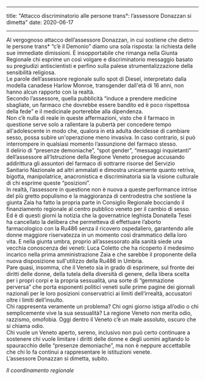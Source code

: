 
---  
title: "Attacco discriminatorio alle persone trans°: l’assessore Donazzan si dimetta"
date: 2020-06-17

---
 
  
Al vergognoso attacco dell’assessore Donazzan, in cui sostiene che dietro le persone trans* “c’è il Demonio” diamo una sola risposta: la richiesta delle sue immediate dimissioni. È insopportabile che rimanga nella Giunta Regionale chi esprime un così volgare e discriminatorio messaggio basato su pregiudizi antiscientisti e perfino sulla palese strumentalizzazione della sensibilità religiosa.  
Le parole dell’assessore regionale sullo spot di Diesel, interpretato dalla modella canadese Harlow Monroe, transgender dall'età di 16 anni, non hanno alcun rapporto con la realtà.  
Secondo l’assessore, quella pubblicità “induce a prendere medicine sbagliate, un farmaco che dovrebbe essere bandito ed è poco rispettosa della fede” e il medicinale porterebbe alla dipendenza.  
Non c’è nulla di reale in queste affermazioni, visto che il farmaco in questione serve solo a rallentare la pubertà per concedere tempo all'adolescente in modo che, qualora in età adulta decidesse di cambiare sesso, possa subire un'operazione meno invasiva. In caso contrario, si può interrompere in qualsiasi momento l’assunzione del farmaco stesso.  
Il delirio di “presenze demoniache”, “spot gender”, “messaggi inquietanti” dell’assessore all’Istruzione della Regione Veneto prosegue accusando addirittura gli assuntori del farmaco di sottrarre risorse del Servizio Sanitario Nazionale ad altri ammalati e dimostra unicamente quanto retriva, bigotta, manipolatrice, anacronistica e discriminatoria sia la visione culturale di chi esprime queste “posizioni”.  
In realtà, l’assessore in questione non è nuova a queste performance intrise del più gretto populismo e la maggioranza di centrodestra che sostiene la giunta Zaia ha fatto la propria parte in Consiglio Regionale bocciando il finanziamento regionale al centro pubblico veneto per il cambio di sesso.  
Ed è di questi giorni la notizia che la governatrice leghista Donatella Tesei ha cancellato la delibera che permetteva di effettuare l’aborto farmacologico con la Ru486 senza il ricovero ospedaliero, garantendo alle donne maggiore riservatezza in un momento così drammatico della loro vita. E nella giunta umbra, proprio all’assessorato alla sanità siede una vecchia conoscenza dei veneti: Luca Coletto che ha ricoperto il medesimo incarico nella prima amministrazione Zaia e che sarebbe il proponente della nuova disposizione sull'utilizzo della Ru486 in Umbria.  
Pare quasi, insomma, che il Veneto sia in grado di esprimere, sul fronte dei diritti delle donne, della tutela della diversità di genere, della libera scelta per i propri corpi e la propria sessualità, una sorte di “gemmazione perversa” che porta esponenti politici veneti sulle prime pagine dei giornali nazionali per le loro posizioni conservatrici ai limiti dell’irrealtà, accusatori oltre i limiti dell’insulto.  
Chi rappresenta veramente un problema? Chi ogni giorno istiga all’odio o chi semplicemente vive la sua sessualità? La regione Veneto non merita odio, razzismo, omofobia. Oggi dentro il Veneto c’è un male assoluto, oscuro che si chiama odio.  
Chi vuole un Veneto aperto, sereno, inclusivo non può certo continuare a sostenere chi vuole limitare i diritti delle donne e degli uomini agitando lo spauracchio delle “presenze demoniache”, ma non è neppure accettabile che chi lo fa continui a rappresentare le istituzioni venete.  
L’assessore Donazzan si dimetta, subito.  
  
_Il coordinamento regionale_
